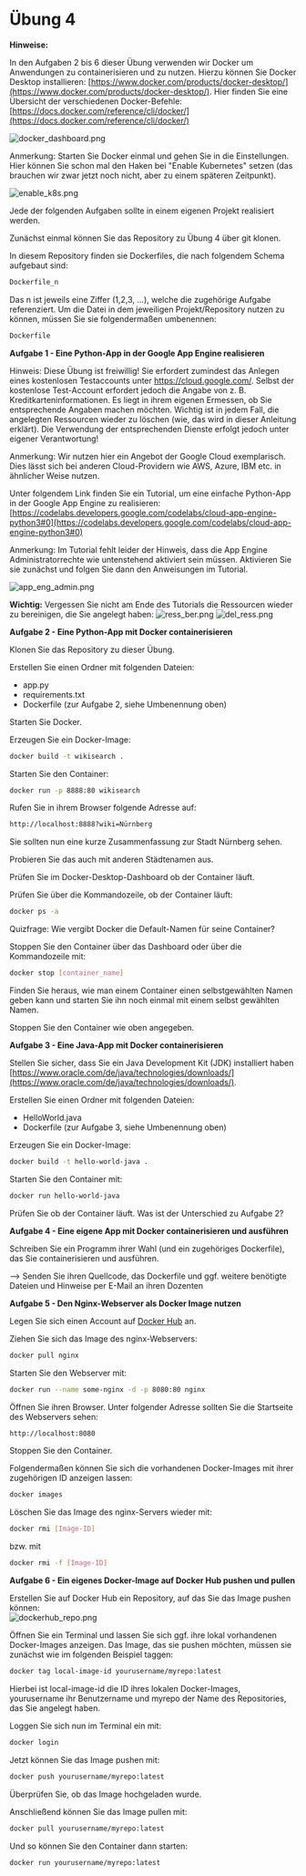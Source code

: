 
# Übung 4

**Hinweise:**

In den Aufgaben 2 bis 6 dieser Übung verwenden wir Docker um Anwendungen zu containerisieren und zu nutzen. Hierzu können Sie Docker Desktop installieren: [https://www.docker.com/products/docker-desktop/](https://www.docker.com/products/docker-desktop/). Hier finden Sie eine Übersicht der verschiedenen Docker-Befehle: [https://docs.docker.com/reference/cli/docker/](https://docs.docker.com/reference/cli/docker/)  

![docker_dashboard.png](docker_dashboard.png)

Anmerkung: Starten Sie Docker einmal und gehen Sie in die Einstellungen. Hier können Sie schon mal den Haken bei "Enable Kubernetes" setzen (das brauchen wir zwar jetzt noch nicht, aber zu einem späteren Zeitpunkt).

![enable_k8s.png](enable_k8s.png)

Jede der folgenden Aufgaben sollte in einem eigenen Projekt realisiert werden.   

Zunächst einmal können Sie das Repository zu Übung 4 über git klonen.  

In diesem Repository finden sie Dockerfiles, die nach folgendem Schema aufgebaut sind:

   ```bash
Dockerfile_n
   ```
Das n ist jeweils eine Ziffer (1,2,3, ...), welche die zugehörige Aufgabe referenziert. Um die Datei in dem jeweiligen Projekt/Repository nutzen zu können, müssen Sie sie folgendermaßen umbenennen:

   ```bash
Dockerfile
   ```

**Aufgabe 1 - Eine Python-App in der Google App Engine realisieren**

Hinweis: Diese Übung ist freiwillig! Sie erfordert zumindest das Anlegen eines kostenlosen Testaccounts unter https://cloud.google.com/. Selbst der kostenlose Test-Account erfordert jedoch die Angabe von z. B. Kreditkarteninformationen. Es liegt in ihrem eigenen Ermessen, ob Sie entsprechende Angaben machen möchten. Wichtig ist in jedem Fall, die angelegten Ressourcen wieder zu löschen (wie, das wird in dieser Anleitung erklärt). Die Verwendung der entsprechenden Dienste erfolgt jedoch unter eigener Verantwortung!

Anmerkung: Wir nutzen hier ein Angebot der Google Cloud exemplarisch. Dies lässt sich bei anderen Cloud-Providern wie AWS, Azure, IBM etc. in ähnlicher Weise nutzen.

Unter folgendem Link finden Sie ein Tutorial, um eine einfache Python-App in der Google App Engine zu realisieren: [https://codelabs.developers.google.com/codelabs/cloud-app-engine-python3#0](https://codelabs.developers.google.com/codelabs/cloud-app-engine-python3#0) 

Anmerkung: Im Tutorial fehlt leider der Hinweis, dass die App Engine Administratorrechte wie untenstehend aktiviert sein müssen. Aktivieren Sie sie zunächst und folgen Sie dann den Anweisungen im Tutorial.

![app_eng_admin.png](app_eng_admin.png)

**Wichtig:**
Vergessen Sie nicht am Ende des Tutorials die Ressourcen wieder zu bereinigen, die Sie angelegt haben:
![ress_ber.png](ress_ber.png)
![del_ress.png](del_ress.png)



**Aufgabe 2 - Eine Python-App mit Docker containerisieren**

Klonen Sie das Repository zu dieser Übung.  

Erstellen Sie einen Ordner mit folgenden Dateien:

- app.py
- requirements.txt
- Dockerfile (zur Aufgabe 2, siehe Umbenennung oben)

Starten Sie Docker.

Erzeugen Sie ein Docker-Image:

   ```bash
docker build -t wikisearch .
   ```

Starten Sie den Container:
   ```bash
docker run -p 8888:80 wikisearch
   ```
Rufen Sie in ihrem Browser folgende Adresse auf:
   ```bash
http://localhost:8888?wiki=Nürnberg
   ```
Sie sollten nun eine kurze Zusammenfassung zur Stadt Nürnberg sehen.  

Probieren Sie das auch mit anderen Städtenamen aus.  

Prüfen Sie im Docker-Desktop-Dashboard ob der Container läuft.

Prüfen Sie über die Kommandozeile, ob der Container läuft:

   ```bash
docker ps -a

   ```
Quizfrage: Wie vergibt Docker die Default-Namen für seine Container?

Stoppen Sie den Container über das Dashboard oder über die Kommandozeile mit:
   ```bash
docker stop [container_name]

   ```
Finden Sie heraus, wie man einem Container einen selbstgewählten Namen geben kann und starten Sie ihn noch einmal mit einem selbst gewählten Namen.  

Stoppen Sie den Container wie oben angegeben.


**Aufgabe 3 - Eine Java-App mit Docker containerisieren**

Stellen  Sie sicher, dass Sie ein Java Development Kit (JDK) installiert haben [https://www.oracle.com/de/java/technologies/downloads/](https://www.oracle.com/de/java/technologies/downloads/).

Erstellen Sie einen Ordner mit folgenden Dateien:

- HelloWorld.java
- Dockerfile (zur Aufgabe 3, siehe Umbenennung oben)

Erzeugen Sie ein Docker-Image:
   ```bash
docker build -t hello-world-java .
   ```
Starten Sie den Container mit:
   ```bash
docker run hello-world-java

   ```
Prüfen Sie ob der Container läuft. Was ist der Unterschied zu Aufgabe 2?

**Aufgabe 4 - Eine eigene App mit Docker containerisieren und ausführen**

Schreiben Sie ein Programm ihrer Wahl (und ein zugehöriges Dockerfile), das Sie containerisieren und ausführen.  

--> Senden Sie ihren Quellcode, das Dockerfile und ggf. weitere benötigte Dateien und Hinweise per E-Mail an ihren Dozenten


**Aufgabe 5 - Den Nginx-Webserver als Docker Image nutzen**

Legen Sie sich einen Account auf [Docker Hub](https://hub.docker.com/) an.  

Ziehen Sie sich das Image des nginx-Webservers:
   ```bash
docker pull nginx
   ```
Starten Sie den Webserver mit:
   ```bash
docker run --name some-nginx -d -p 8080:80 nginx
   ```
Öffnen Sie ihren Browser. Unter folgender Adresse sollten Sie die Startseite des Webservers sehen:
   ```bash
http://localhost:8080
   ```
Stoppen Sie den Container.  

Folgendermaßen können Sie sich die vorhandenen Docker-Images mit ihrer zugehörigen ID anzeigen lassen:
   ```bash
docker images
   ```
Löschen Sie das Image des nginx-Servers wieder mit:
   ```bash
docker rmi [Image-ID]
   ```
bzw. mit
   ```bash
docker rmi -f [Image-ID]
   ```

**Aufgabe 6 - Ein eigenes Docker-Image auf Docker Hub pushen und pullen**

Erstellen Sie auf Docker Hub ein Repository, auf das Sie das Image pushen können:  
![dockerhub_repo.png](dockerhub_repo.png)

Öffnen Sie ein Terminal und lassen Sie sich ggf. ihre lokal vorhandenen Docker-Images anzeigen. Das Image, das sie pushen möchten, müssen sie zunächst wie im folgenden Beispiel taggen:
   ```bash
docker tag local-image-id yourusername/myrepo:latest
   ```
Hierbei ist local-image-id die ID ihres lokalen Docker-Images, yourusername ihr Benutzername und myrepo der Name des Repositories, das Sie angelegt haben.  

Loggen Sie sich nun im Terminal ein mit:
   ```bash
docker login
   ```

Jetzt können Sie das Image pushen mit:
   ```bash
docker push yourusername/myrepo:latest
   ```
Überprüfen Sie, ob das Image hochgeladen wurde.  

Anschließend können Sie das Image pullen mit:
   ```bash
docker pull yourusername/myrepo:latest
   ```
Und so können Sie den Container dann starten:
   ```bash
docker run yourusername/myrepo:latest
   ```

